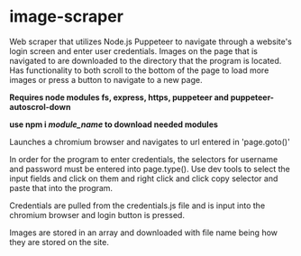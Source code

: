 # image-scraper
Web scraper that utilizes Node.js Puppeteer to navigate through a website's login screen and enter user credentials. 
Images on the page that is navigated to are downloaded to the directory that the program is located. Has functionality to both scroll to the bottom of the page to load more images or press a button to navigate to a new page.

**Requires node modules fs, express, https, puppeteer and puppeteer-autoscrol-down**

**use npm i *module_name* to download needed modules**

Launches a chromium browser and navigates to url entered in 'page.goto()'

In order for the program to enter credentials, the selectors for username and password must be entered into page.type(). Use dev tools to select the input fields and click on them and right click and click copy selector and paste that into the program.

Credentials are pulled from the credentials.js file and is input into the chromium browser and login button is pressed.

Images are stored in an array and downloaded with file name being how they are stored on the site. 

